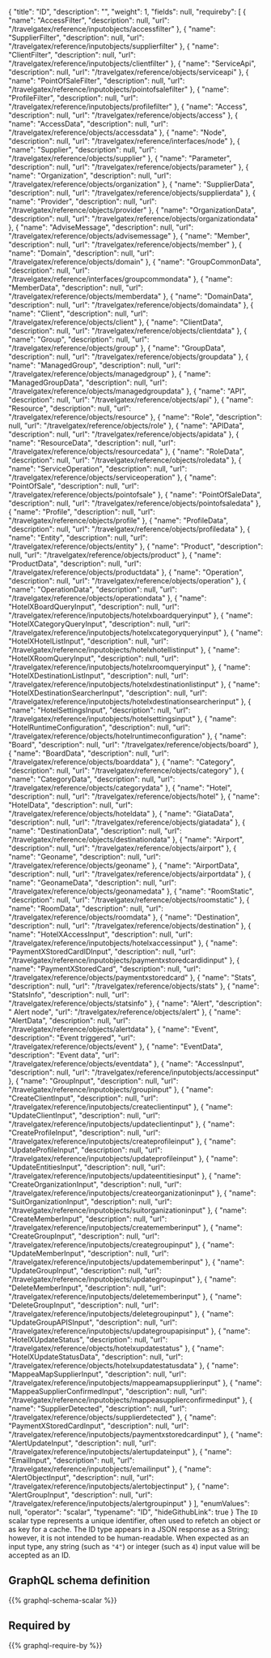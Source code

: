 {
  "title": "ID",
  "description": "",
  "weight": 1,
  "fields": null,
  "requireby": [
    {
      "name": "AccessFilter",
      "description": null,
      "url": "/travelgatex/reference/inputobjects/accessfilter"
    },
    {
      "name": "SupplierFilter",
      "description": null,
      "url": "/travelgatex/reference/inputobjects/supplierfilter"
    },
    {
      "name": "ClientFilter",
      "description": null,
      "url": "/travelgatex/reference/inputobjects/clientfilter"
    },
    {
      "name": "ServiceApi",
      "description": null,
      "url": "/travelgatex/reference/objects/serviceapi"
    },
    {
      "name": "PointOfSaleFilter",
      "description": null,
      "url": "/travelgatex/reference/inputobjects/pointofsalefilter"
    },
    {
      "name": "ProfileFilter",
      "description": null,
      "url": "/travelgatex/reference/inputobjects/profilefilter"
    },
    {
      "name": "Access",
      "description": null,
      "url": "/travelgatex/reference/objects/access"
    },
    {
      "name": "AccessData",
      "description": null,
      "url": "/travelgatex/reference/objects/accessdata"
    },
    {
      "name": "Node",
      "description": null,
      "url": "/travelgatex/reference/interfaces/node"
    },
    {
      "name": "Supplier",
      "description": null,
      "url": "/travelgatex/reference/objects/supplier"
    },
    {
      "name": "Parameter",
      "description": null,
      "url": "/travelgatex/reference/objects/parameter"
    },
    {
      "name": "Organization",
      "description": null,
      "url": "/travelgatex/reference/objects/organization"
    },
    {
      "name": "SupplierData",
      "description": null,
      "url": "/travelgatex/reference/objects/supplierdata"
    },
    {
      "name": "Provider",
      "description": null,
      "url": "/travelgatex/reference/objects/provider"
    },
    {
      "name": "OrganizationData",
      "description": null,
      "url": "/travelgatex/reference/objects/organizationdata"
    },
    {
      "name": "AdviseMessage",
      "description": null,
      "url": "/travelgatex/reference/objects/advisemessage"
    },
    {
      "name": "Member",
      "description": null,
      "url": "/travelgatex/reference/objects/member"
    },
    {
      "name": "Domain",
      "description": null,
      "url": "/travelgatex/reference/objects/domain"
    },
    {
      "name": "GroupCommonData",
      "description": null,
      "url": "/travelgatex/reference/interfaces/groupcommondata"
    },
    {
      "name": "MemberData",
      "description": null,
      "url": "/travelgatex/reference/objects/memberdata"
    },
    {
      "name": "DomainData",
      "description": null,
      "url": "/travelgatex/reference/objects/domaindata"
    },
    {
      "name": "Client",
      "description": null,
      "url": "/travelgatex/reference/objects/client"
    },
    {
      "name": "ClientData",
      "description": null,
      "url": "/travelgatex/reference/objects/clientdata"
    },
    {
      "name": "Group",
      "description": null,
      "url": "/travelgatex/reference/objects/group"
    },
    {
      "name": "GroupData",
      "description": null,
      "url": "/travelgatex/reference/objects/groupdata"
    },
    {
      "name": "ManagedGroup",
      "description": null,
      "url": "/travelgatex/reference/objects/managedgroup"
    },
    {
      "name": "ManagedGroupData",
      "description": null,
      "url": "/travelgatex/reference/objects/managedgroupdata"
    },
    {
      "name": "API",
      "description": null,
      "url": "/travelgatex/reference/objects/api"
    },
    {
      "name": "Resource",
      "description": null,
      "url": "/travelgatex/reference/objects/resource"
    },
    {
      "name": "Role",
      "description": null,
      "url": "/travelgatex/reference/objects/role"
    },
    {
      "name": "APIData",
      "description": null,
      "url": "/travelgatex/reference/objects/apidata"
    },
    {
      "name": "ResourceData",
      "description": null,
      "url": "/travelgatex/reference/objects/resourcedata"
    },
    {
      "name": "RoleData",
      "description": null,
      "url": "/travelgatex/reference/objects/roledata"
    },
    {
      "name": "ServiceOperation",
      "description": null,
      "url": "/travelgatex/reference/objects/serviceoperation"
    },
    {
      "name": "PointOfSale",
      "description": null,
      "url": "/travelgatex/reference/objects/pointofsale"
    },
    {
      "name": "PointOfSaleData",
      "description": null,
      "url": "/travelgatex/reference/objects/pointofsaledata"
    },
    {
      "name": "Profile",
      "description": null,
      "url": "/travelgatex/reference/objects/profile"
    },
    {
      "name": "ProfileData",
      "description": null,
      "url": "/travelgatex/reference/objects/profiledata"
    },
    {
      "name": "Entity",
      "description": null,
      "url": "/travelgatex/reference/objects/entity"
    },
    {
      "name": "Product",
      "description": null,
      "url": "/travelgatex/reference/objects/product"
    },
    {
      "name": "ProductData",
      "description": null,
      "url": "/travelgatex/reference/objects/productdata"
    },
    {
      "name": "Operation",
      "description": null,
      "url": "/travelgatex/reference/objects/operation"
    },
    {
      "name": "OperationData",
      "description": null,
      "url": "/travelgatex/reference/objects/operationdata"
    },
    {
      "name": "HotelXBoardQueryInput",
      "description": null,
      "url": "/travelgatex/reference/inputobjects/hotelxboardqueryinput"
    },
    {
      "name": "HotelXCategoryQueryInput",
      "description": null,
      "url": "/travelgatex/reference/inputobjects/hotelxcategoryqueryinput"
    },
    {
      "name": "HotelXHotelListInput",
      "description": null,
      "url": "/travelgatex/reference/inputobjects/hotelxhotellistinput"
    },
    {
      "name": "HotelXRoomQueryInput",
      "description": null,
      "url": "/travelgatex/reference/inputobjects/hotelxroomqueryinput"
    },
    {
      "name": "HotelXDestinationListInput",
      "description": null,
      "url": "/travelgatex/reference/inputobjects/hotelxdestinationlistinput"
    },
    {
      "name": "HotelXDestinationSearcherInput",
      "description": null,
      "url": "/travelgatex/reference/inputobjects/hotelxdestinationsearcherinput"
    },
    {
      "name": "HotelSettingsInput",
      "description": null,
      "url": "/travelgatex/reference/inputobjects/hotelsettingsinput"
    },
    {
      "name": "HotelRuntimeConfiguration",
      "description": null,
      "url": "/travelgatex/reference/objects/hotelruntimeconfiguration"
    },
    {
      "name": "Board",
      "description": null,
      "url": "/travelgatex/reference/objects/board"
    },
    {
      "name": "BoardData",
      "description": null,
      "url": "/travelgatex/reference/objects/boarddata"
    },
    {
      "name": "Category",
      "description": null,
      "url": "/travelgatex/reference/objects/category"
    },
    {
      "name": "CategoryData",
      "description": null,
      "url": "/travelgatex/reference/objects/categorydata"
    },
    {
      "name": "Hotel",
      "description": null,
      "url": "/travelgatex/reference/objects/hotel"
    },
    {
      "name": "HotelData",
      "description": null,
      "url": "/travelgatex/reference/objects/hoteldata"
    },
    {
      "name": "GiataData",
      "description": null,
      "url": "/travelgatex/reference/objects/giatadata"
    },
    {
      "name": "DestinationData",
      "description": null,
      "url": "/travelgatex/reference/objects/destinationdata"
    },
    {
      "name": "Airport",
      "description": null,
      "url": "/travelgatex/reference/objects/airport"
    },
    {
      "name": "Geoname",
      "description": null,
      "url": "/travelgatex/reference/objects/geoname"
    },
    {
      "name": "AirportData",
      "description": null,
      "url": "/travelgatex/reference/objects/airportdata"
    },
    {
      "name": "GeonameData",
      "description": null,
      "url": "/travelgatex/reference/objects/geonamedata"
    },
    {
      "name": "RoomStatic",
      "description": null,
      "url": "/travelgatex/reference/objects/roomstatic"
    },
    {
      "name": "RoomData",
      "description": null,
      "url": "/travelgatex/reference/objects/roomdata"
    },
    {
      "name": "Destination",
      "description": null,
      "url": "/travelgatex/reference/objects/destination"
    },
    {
      "name": "HotelXAccessInput",
      "description": null,
      "url": "/travelgatex/reference/inputobjects/hotelxaccessinput"
    },
    {
      "name": "PaymentXStoredCardIDInput",
      "description": null,
      "url": "/travelgatex/reference/inputobjects/paymentxstoredcardidinput"
    },
    {
      "name": "PaymentXStoredCard",
      "description": null,
      "url": "/travelgatex/reference/objects/paymentxstoredcard"
    },
    {
      "name": "Stats",
      "description": null,
      "url": "/travelgatex/reference/objects/stats"
    },
    {
      "name": "StatsInfo",
      "description": null,
      "url": "/travelgatex/reference/objects/statsinfo"
    },
    {
      "name": "Alert",
      "description": " Alert node",
      "url": "/travelgatex/reference/objects/alert"
    },
    {
      "name": "AlertData",
      "description": null,
      "url": "/travelgatex/reference/objects/alertdata"
    },
    {
      "name": "Event",
      "description": "Event triggered",
      "url": "/travelgatex/reference/objects/event"
    },
    {
      "name": "EventData",
      "description": "Event data",
      "url": "/travelgatex/reference/objects/eventdata"
    },
    {
      "name": "AccessInput",
      "description": null,
      "url": "/travelgatex/reference/inputobjects/accessinput"
    },
    {
      "name": "GroupInput",
      "description": null,
      "url": "/travelgatex/reference/inputobjects/groupinput"
    },
    {
      "name": "CreateClientInput",
      "description": null,
      "url": "/travelgatex/reference/inputobjects/createclientinput"
    },
    {
      "name": "UpdateClientInput",
      "description": null,
      "url": "/travelgatex/reference/inputobjects/updateclientinput"
    },
    {
      "name": "CreateProfileInput",
      "description": null,
      "url": "/travelgatex/reference/inputobjects/createprofileinput"
    },
    {
      "name": "UpdateProfileInput",
      "description": null,
      "url": "/travelgatex/reference/inputobjects/updateprofileinput"
    },
    {
      "name": "UpdateEntitiesInput",
      "description": null,
      "url": "/travelgatex/reference/inputobjects/updateentitiesinput"
    },
    {
      "name": "CreateOrganizationInput",
      "description": null,
      "url": "/travelgatex/reference/inputobjects/createorganizationinput"
    },
    {
      "name": "SuitOrganizationInput",
      "description": null,
      "url": "/travelgatex/reference/inputobjects/suitorganizationinput"
    },
    {
      "name": "CreateMemberInput",
      "description": null,
      "url": "/travelgatex/reference/inputobjects/creatememberinput"
    },
    {
      "name": "CreateGroupInput",
      "description": null,
      "url": "/travelgatex/reference/inputobjects/creategroupinput"
    },
    {
      "name": "UpdateMemberInput",
      "description": null,
      "url": "/travelgatex/reference/inputobjects/updatememberinput"
    },
    {
      "name": "UpdateGroupInput",
      "description": null,
      "url": "/travelgatex/reference/inputobjects/updategroupinput"
    },
    {
      "name": "DeleteMemberInput",
      "description": null,
      "url": "/travelgatex/reference/inputobjects/deletememberinput"
    },
    {
      "name": "DeleteGroupInput",
      "description": null,
      "url": "/travelgatex/reference/inputobjects/deletegroupinput"
    },
    {
      "name": "UpdateGroupAPISInput",
      "description": null,
      "url": "/travelgatex/reference/inputobjects/updategroupapisinput"
    },
    {
      "name": "HotelXUpdateStatus",
      "description": null,
      "url": "/travelgatex/reference/objects/hotelxupdatestatus"
    },
    {
      "name": "HotelXUpdateStatusData",
      "description": null,
      "url": "/travelgatex/reference/objects/hotelxupdatestatusdata"
    },
    {
      "name": "MappeaMapSupplierInput",
      "description": null,
      "url": "/travelgatex/reference/inputobjects/mappeamapsupplierinput"
    },
    {
      "name": "MappeaSupplierConfirmedInput",
      "description": null,
      "url": "/travelgatex/reference/inputobjects/mappeasupplierconfirmedinput"
    },
    {
      "name": "SupplierDetected",
      "description": null,
      "url": "/travelgatex/reference/objects/supplierdetected"
    },
    {
      "name": "PaymentXStoredCardInput",
      "description": null,
      "url": "/travelgatex/reference/inputobjects/paymentxstoredcardinput"
    },
    {
      "name": "AlertUpdateInput",
      "description": null,
      "url": "/travelgatex/reference/inputobjects/alertupdateinput"
    },
    {
      "name": "EmailInput",
      "description": null,
      "url": "/travelgatex/reference/inputobjects/emailinput"
    },
    {
      "name": "AlertObjectInput",
      "description": null,
      "url": "/travelgatex/reference/inputobjects/alertobjectinput"
    },
    {
      "name": "AlertGroupInput",
      "description": null,
      "url": "/travelgatex/reference/inputobjects/alertgroupinput"
    }
  ],
  "enumValues": null,
  "operator": "scalar",
  "typename": "ID",
  "hideGithubLink": true
}
The `ID` scalar type represents a unique identifier, often used to refetch an object or as key for a cache. The ID type appears in a JSON response as a String; however, it is not intended to be human-readable. When expected as an input type, any string (such as `"4"`) or integer (such as `4`) input value will be accepted as an ID.
## GraphQL schema definition

{{% graphql-schema-scalar %}}

## Required by

{{% graphql-require-by %}}
